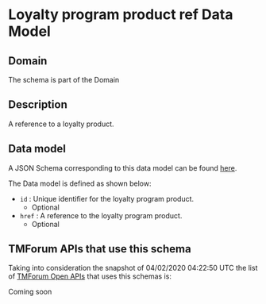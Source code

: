 # Loyalty program product ref Data Model

## Domain

The  schema is part of the  Domain

## Description

A reference to a loyalty product.

## Data model

A JSON Schema corresponding to this data model can be found
[here](https://github.com/tmforum-rand/schemas/blob/candidates/Product/LoyaltyProgramProductRef.schema.json).

The Data model is defined as shown below:
- `id` : Unique identifier for the loyalty program product.
  - Optional
- `href` : A reference to the loyalty program product.
  - Optional




## TMForum APIs that use this schema

Taking into consideration the snapshot of 04/02/2020 04:22:50 UTC the list of [TMForum Open APIs](https://www.tmforum.org/open-apis/) that uses this schemas is:

Coming soon